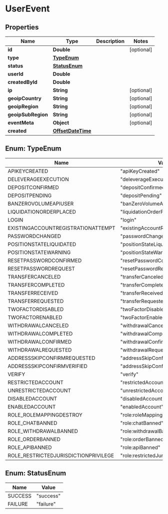 
# UserEvent

## Properties
Name | Type | Description | Notes
------------ | ------------- | ------------- | -------------
**id** | **Double** |  |  [optional]
**type** | [**TypeEnum**](#TypeEnum) |  | 
**status** | [**StatusEnum**](#StatusEnum) |  | 
**userId** | **Double** |  | 
**createdById** | **Double** |  | 
**ip** | **String** |  |  [optional]
**geoipCountry** | **String** |  |  [optional]
**geoipRegion** | **String** |  |  [optional]
**geoipSubRegion** | **String** |  |  [optional]
**eventMeta** | **Object** |  |  [optional]
**created** | [**OffsetDateTime**](OffsetDateTime.md) |  | 


<a name="TypeEnum"></a>
## Enum: TypeEnum
Name | Value
---- | -----
APIKEYCREATED | &quot;apiKeyCreated&quot;
DELEVERAGEEXECUTION | &quot;deleverageExecution&quot;
DEPOSITCONFIRMED | &quot;depositConfirmed&quot;
DEPOSITPENDING | &quot;depositPending&quot;
BANZEROVOLUMEAPIUSER | &quot;banZeroVolumeApiUser&quot;
LIQUIDATIONORDERPLACED | &quot;liquidationOrderPlaced&quot;
LOGIN | &quot;login&quot;
EXISTINGACCOUNTREGISTRATIONATTEMPT | &quot;existingAccountRegistrationAttempt&quot;
PASSWORDCHANGED | &quot;passwordChanged&quot;
POSITIONSTATELIQUIDATED | &quot;positionStateLiquidated&quot;
POSITIONSTATEWARNING | &quot;positionStateWarning&quot;
RESETPASSWORDCONFIRMED | &quot;resetPasswordConfirmed&quot;
RESETPASSWORDREQUEST | &quot;resetPasswordRequest&quot;
TRANSFERCANCELED | &quot;transferCanceled&quot;
TRANSFERCOMPLETED | &quot;transferCompleted&quot;
TRANSFERRECEIVED | &quot;transferReceived&quot;
TRANSFERREQUESTED | &quot;transferRequested&quot;
TWOFACTORDISABLED | &quot;twoFactorDisabled&quot;
TWOFACTORENABLED | &quot;twoFactorEnabled&quot;
WITHDRAWALCANCELED | &quot;withdrawalCanceled&quot;
WITHDRAWALCOMPLETED | &quot;withdrawalCompleted&quot;
WITHDRAWALCONFIRMED | &quot;withdrawalConfirmed&quot;
WITHDRAWALREQUESTED | &quot;withdrawalRequested&quot;
ADDRESSSKIPCONFIRMREQUESTED | &quot;addressSkipConfirmRequested&quot;
ADDRESSSKIPCONFIRMVERIFIED | &quot;addressSkipConfirmVerified&quot;
VERIFY | &quot;verify&quot;
RESTRICTEDACCOUNT | &quot;restrictedAccount&quot;
UNRESTRICTEDACCOUNT | &quot;unrestrictedAccount&quot;
DISABLEDACCOUNT | &quot;disabledAccount&quot;
ENABLEDACCOUNT | &quot;enabledAccount&quot;
ROLE_ROLEMAPPINGDESTROY | &quot;role:roleMappingDestroy&quot;
ROLE_CHATBANNED | &quot;role:chatBanned&quot;
ROLE_WITHDRAWALBANNED | &quot;role:withdrawalBanned&quot;
ROLE_ORDERBANNED | &quot;role:orderBanned&quot;
ROLE_APIBANNED | &quot;role:apiBanned&quot;
ROLE_RESTRICTEDJURISDICTIONPRIVILEGE | &quot;role:restrictedJurisdictionPrivilege&quot;


<a name="StatusEnum"></a>
## Enum: StatusEnum
Name | Value
---- | -----
SUCCESS | &quot;success&quot;
FAILURE | &quot;failure&quot;



